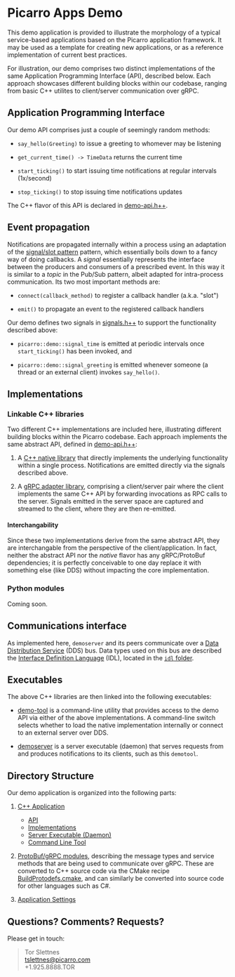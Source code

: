 Picarro Apps Demo
=========================

This demo application is provided to illustrate the morphology of a typical service-based applications based on the Picarro application framework. It may be used as a template for creating new applications, or as a reference implementation of current best practices.

For illustration, our demo comprises two distinct implementations of the same Application Programming Interface (API), described below. Each approach showcases different building blocks within our codebase, ranging from basic C++ utilites to client/server communication over gRPC.


Application Programming Interface
---------------------------------

Our demo API comprises just a couple of seemingly random methods:

* `say_hello(Greeting)` to issue a greeting to whomever may be listening

* `get_current_time() -> TimeData` returns the current time

* `start_ticking()` to start issuing time notifications at regular intervals (1x/second)

* `stop_ticking()` to stop issuing time notifications updates

The C++ flavor of this API is declared in [demo-api.h++](cpp/api/demo-api.h++).


Event propagation
-----------------

Notifications are propagated internally within a process using an adaptation of the [signal/slot pattern](https://en.wikipedia.org/wiki/Signals_and_slots) pattern, which essentially boils down to a fancy way of doing callbacks. A _signal_ essentially represents the interface between the producers and consumers of a prescribed event. In this way it is similar to a _topic_ in the Pub/Sub pattern, albeit adapted for intra-process communication. Its two most important methods are:

 - `connect(callback_method)` to register a callback handler (a.k.a. "slot")

 - `emit()` to propagate an event to the registered callback handlers

Our demo defines two signals in [signals.h++](cpp/api/demo-signals.h++) to support the functionality described above:

- `picarro::demo::signal_time` is emitted at periodic intervals once `start_ticking()` has been invoked, and

- `picarro::demo::signal_greeting` is emitted whenever someone (a thread or an external client) invokes `say_hello()`.


Implementations
---------------

### Linkable C++ libraries

Two different C++ implementations are included here, illustrating different building blocks within the Picarro codebase.  Each approach implements the same abstract API, defined in [demo-api.h++](cpp/api/demo-api.h++):

1. A [C++ native library](cpp/impl/native/README.md) that directly implements the underlying functionality within a single process. Notifications are emitted directly via the signals described above.

2. A [gRPC adapter library](cpp/impl/grpc/README.md), comprising a client/server pair where the client implements the same C++ API by forwarding invocations as RPC calls to the server. Signals emitted in the server space are captured and streamed to the client, where they are then re-emitted.

#### Interchangability

Since these two implementations derive from the same abstract API, they are interchangable from the perspective of the client/application.  In fact, neither the abstract API nor the *native* flavor has any gRPC/ProtoBuf dependencies; it is perfectly conceivable to one day replace it with something else (like DDS) without impacting the core implementation.

### Python modules

Coming soon.


Communications interface
------------------------

As implemented here, `demoserver` and its peers communicate over a [Data Distribution Service](https://en.wikipedia.org/wiki/Data_Distribution_Service) (DDS) bus. Data types used on this bus are described the [Interface Definition Language](https://en.wikipedia.org/wiki/Interface_description_language) (IDL), located in the [`idl` folder](idl).


Executables
-----------

The above C++ libraries are then linked into the following executables:

* [demo-tool](cpp/utils/tool) is a command-line utility that provides access to the demo API via either of the above implementations. A command-line switch selects whether to load the native implementation internally or connect to an external server over DDS.

* [demoserver](cpp/daemon) is a server executable (daemon) that serves requests from and produces notifications to its clients, such as this `demotool`.


Directory Structure
-------------------

Our demo application is organized into the following parts:

1. [C++ Application](cpp/README.md)
   * [API](cpp/api/README.md)
   * [Implementations](cpp/impl/README.md)
   * [Server Executable (Daemon)](cpp/daemon)
   * [Command Line Tool](cpp/utils/tool)

2. [ProtoBuf/gRPC modules](proto), describing the message types and service methods that are being used to communicate over gRPC. These are converted to C++ source code via the CMake recipe [BuildProtodefs.cmake](../../../cmake/BuildProtodefs.cmake), and can similarly be converted into source code for other languages such as C#.

3. [Application Settings](settings)


Questions? Comments? Requests?
------------------------------

Please get in touch:

> Tor Slettnes  
> tslettnes@picarro.com  
> +1.925.8888.TOR
